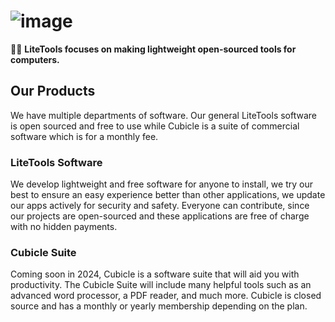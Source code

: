# ![image](https://user-images.githubusercontent.com/53088136/151556610-ef152057-0e92-4c4b-851e-1313f269eb0e.png)

🙋‍♀️ **LiteTools focuses on making lightweight open-sourced tools for computers.**

## Our Products
We have multiple departments of software. Our general LiteTools software is open sourced and free to use while Cubicle is a suite of commercial software which is for a monthly fee.

### LiteTools Software
We develop lightweight and free software for anyone to install, we try our best to ensure an easy experience better than other applications, we update our apps actively for security and safety. Everyone can contribute, since our projects are open-sourced and these applications are free of charge with no hidden payments.

### Cubicle Suite
Coming soon in 2024, Cubicle is a software suite that will aid you with productivity. The Cubicle Suite will include many helpful tools such as an advanced word processor, a PDF reader, and much more. Cubicle is closed source and has a monthly or yearly membership depending on the plan.


<!--
🍿 Fun facts - what does your team eat for breakfast? 
Sometimes I don't eat breakfast, oops.
-->
